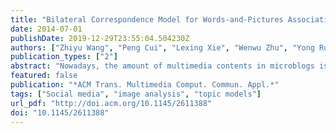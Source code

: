 ```yaml
---
title: "Bilateral Correspondence Model for Words-and-Pictures Association in Multimedia-Rich Microblogs"
date: 2014-07-01
publishDate: 2019-12-29T23:55:04.504230Z
authors: ["Zhiyu Wang", "Peng Cui", "Lexing Xie", "Wenwu Zhu", "Yong Rui", "Shiqiang Yang"]
publication_types: ["2"]
abstract: "Nowadays, the amount of multimedia contents in microblogs is growing significantly. More than 20% of microblogs link to a picture or video in certain large systems. The rich semantics in microblogs provides an opportunity to endow images with higher-level semantics beyond object labels. However, this raises new challenges for understanding the association between multimodal multimedia contents in multimedia-rich microblogs. Disobeying the fundamental assumptions of traditional annotation, tagging, and retrieval systems, pictures and words in multimedia-rich microblogs are loosely associated and a correspondence between pictures and words cannot be established. To address the aforementioned challenges, we present the first study analyzing and modeling the associations between multimodal contents in microblog streams, aiming to discover multimodal topics from microblogs by establishing correspondences between pictures and words in microblogs. We first use a data-driven approach to analyze the new characteristics of the words, pictures, and their association types in microblogs. We then propose a novel generative model called the Bilateral Correspondence Latent Dirichlet Allocation (BC-LDA) model. Our BC-LDA model can assign flexible associations between pictures and words and is able to not only allow picture-word co-occurrence with bilateral directions, but also single modal association. This flexible association can best fit the data distribution, so that the model can discover various types of joint topics and generate pictures and words with the topics accordingly. We evaluate this model extensively on a large-scale real multimedia-rich microblogs dataset. We demonstrate the advantages of the proposed model in several application scenarios, including image tagging, text illustration, and topic discovery. The experimental results demonstrate that our proposed model can significantly and consistently outperform traditional approaches."
featured: false
publication: "*ACM Trans. Multimedia Comput. Commun. Appl.*"
tags: ["Social media", "image analysis", "topic models"]
url_pdf: "http://doi.acm.org/10.1145/2611388"
doi: "10.1145/2611388"
---
```



